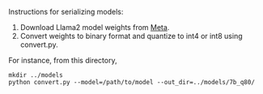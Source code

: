 Instructions for serializing models:
1. Download Llama2 model weights from [Meta](https://llama.meta.com/llama-downloads/).
2. Convert weights to binary format and quantize to int4 or int8 using convert.py.

For instance, from this directory,
```
mkdir ../models
python convert.py --model=/path/to/model --out_dir=../models/7b_q80/ 
```